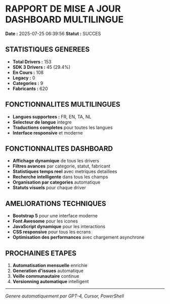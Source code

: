 ﻿# RAPPORT DE MISE A JOUR DASHBOARD MULTILINGUE

**Date :** 2025-07-25 06:39:56
**Statut :** SUCCES

## STATISTIQUES GENEREES

- **Total Drivers :** 153
- **SDK 3 Drivers :** 45 (29.4%)
- **En Cours :** 108
- **Legacy :** 0
- **Categories :** 9
- **Fabricants :** 620

## FONCTIONNALITES MULTILINGUES

- **Langues supportees :** FR, EN, TA, NL
- **Selecteur de langue** integre
- **Traductions completes** pour toutes les langues
- **Interface responsive** et moderne

## FONCTIONNALITES DASHBOARD

- **Affichage dynamique** de tous les drivers
- **Filtres avances** par categorie, statut, fabricant
- **Statistiques temps reel** avec metriques detaillees
- **Recherche intelligente** dans tous les champs
- **Organisation par categories** automatique
- **Statuts visuels** pour chaque driver

## AMELIORATIONS TECHNIQUES

- **Bootstrap 5** pour une interface moderne
- **Font Awesome** pour les icones
- **JavaScript dynamique** pour les interactions
- **CSS responsive** pour tous les ecrans
- **Optimisation des performances** avec chargement asynchrone

## PROCHAINES ETAPES

1. **Automatisation mensuelle** enrichie
2. **Generation d'issues** automatique
3. **Veille communautaire** continue
4. **Versionning automatique** intelligent

---
*Genere automatiquement par GPT-4, Cursor, PowerShell*
